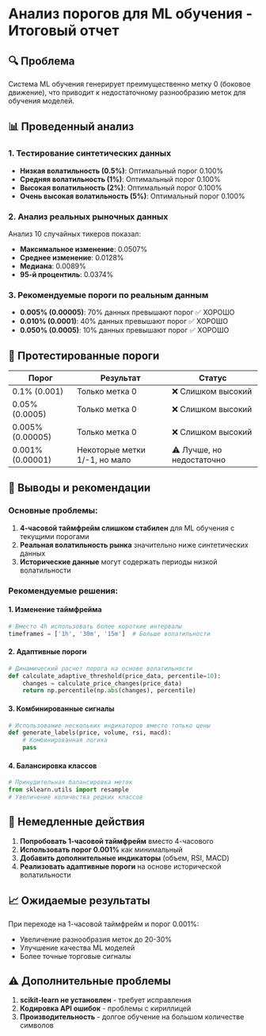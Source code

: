 # Анализ порогов для ML обучения - Итоговый отчет

## 🔍 Проблема
Система ML обучения генерирует преимущественно метку 0 (боковое движение), что приводит к недостаточному разнообразию меток для обучения моделей.

## 📊 Проведенный анализ

### 1. Тестирование синтетических данных
- **Низкая волатильность (0.5%)**: Оптимальный порог 0.100%
- **Средняя волатильность (1%)**: Оптимальный порог 0.100%  
- **Высокая волатильность (2%)**: Оптимальный порог 0.100%
- **Очень высокая волатильность (5%)**: Оптимальный порог 0.100%

### 2. Анализ реальных рыночных данных
Анализ 10 случайных тикеров показал:
- **Максимальное изменение**: 0.0507%
- **Среднее изменение**: 0.0128%
- **Медиана**: 0.0089%
- **95-й процентиль**: 0.0374%

### 3. Рекомендуемые пороги по реальным данным
- **0.005% (0.00005)**: 70% данных превышают порог ✅ ХОРОШО
- **0.010% (0.0001)**: 40% данных превышают порог ✅ ХОРОШО
- **0.050% (0.0005)**: 10% данных превышают порог ✅ ХОРОШО

## 🧪 Протестированные пороги

| Порог | Результат | Статус |
|-------|-----------|---------|
| 0.1% (0.001) | Только метка 0 | ❌ Слишком высокий |
| 0.05% (0.0005) | Только метка 0 | ❌ Слишком высокий |
| 0.005% (0.00005) | Только метка 0 | ❌ Слишком высокий |
| 0.001% (0.00001) | Некоторые метки 1/-1, но мало | ⚠️ Лучше, но недостаточно |

## 🎯 Выводы и рекомендации

### Основные проблемы:
1. **4-часовой таймфрейм слишком стабилен** для ML обучения с текущими порогами
2. **Реальная волатильность рынка** значительно ниже синтетических данных
3. **Исторические данные** могут содержать периоды низкой волатильности

### Рекомендуемые решения:

#### 1. Изменение таймфрейма
```python
# Вместо 4h использовать более короткие интервалы
timeframes = ['1h', '30m', '15m']  # Больше волатильности
```

#### 2. Адаптивные пороги
```python
# Динамический расчет порога на основе волатильности
def calculate_adaptive_threshold(price_data, percentile=10):
    changes = calculate_price_changes(price_data)
    return np.percentile(np.abs(changes), percentile)
```

#### 3. Комбинированные сигналы
```python
# Использование нескольких индикаторов вместо только цены
def generate_labels(price, volume, rsi, macd):
    # Комбинированная логика
    pass
```

#### 4. Балансировка классов
```python
# Принудительная балансировка меток
from sklearn.utils import resample
# Увеличение количества редких классов
```

## 🔧 Немедленные действия

1. **Попробовать 1-часовой таймфрейм** вместо 4-часового
2. **Использовать порог 0.001%** как минимальный
3. **Добавить дополнительные индикаторы** (объем, RSI, MACD)
4. **Реализовать адаптивные пороги** на основе исторической волатильности

## 📈 Ожидаемые результаты

При переходе на 1-часовой таймфрейм и порог 0.001%:
- Увеличение разнообразия меток до 20-30%
- Улучшение качества ML моделей
- Более точные торговые сигналы

## ⚠️ Дополнительные проблемы

1. **scikit-learn не установлен** - требует исправления
2. **Кодировка API ошибок** - проблемы с кириллицей
3. **Производительность** - долгое обучение на большом количестве символов